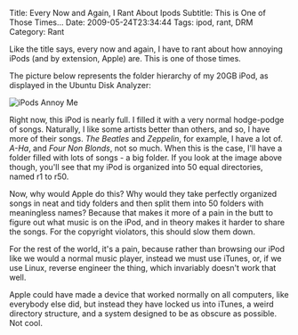Title: Every Now and Again, I Rant About Ipods
Subtitle: This is One of Those Times&hellip;
Date: 2009-05-24T23:34:44
Tags: ipod, rant, DRM
Category: Rant

Like the title says, every now and again, I have to rant about how annoying
iPods (and by extension, Apple) are. This is one of those times.

The picture below represents the folder hierarchy of my 20GB iPod, 
as displayed in the Ubuntu Disk Analyzer:

![iPods Annoy Me]({filename}/images/ipods%20annoy%20me.png)

Right now, this iPod is nearly full. I filled it with a very normal 
hodge-podge of songs. Naturally, I like some artists better than others, 
and so, I have more of their songs. *The Beatles* and *Zeppelin*, for example, 
I have a lot of. *A-Ha*, and *Four Non Blonds*, not so much. When this is the 
case, I'll have a folder filled with lots of songs - a big folder. If you 
look at the image above though, you'll see that my iPod is organized into 
50 equal directories, named r1 to r50.

Now, why would Apple do this? Why would they take perfectly organized songs
in neat and tidy folders and then split them into 50 folders with 
meaningless names? Because that makes it more of a pain in the butt to 
figure out what music is on the iPod, and in theory makes it harder to 
share the songs. For the copyright violators, this should slow them down. 

For the rest of the world, it's a pain, because rather than browsing our 
iPod like we would a normal music player, instead we must use iTunes, or, 
if we use Linux, reverse engineer the thing, which invariably doesn't work 
that well. 

Apple could have made a device that worked normally on all computers, 
like everybody else did, but instead they have locked us into iTunes, 
a weird directory structure, and a system designed to be as obscure as 
possible. Not cool.
